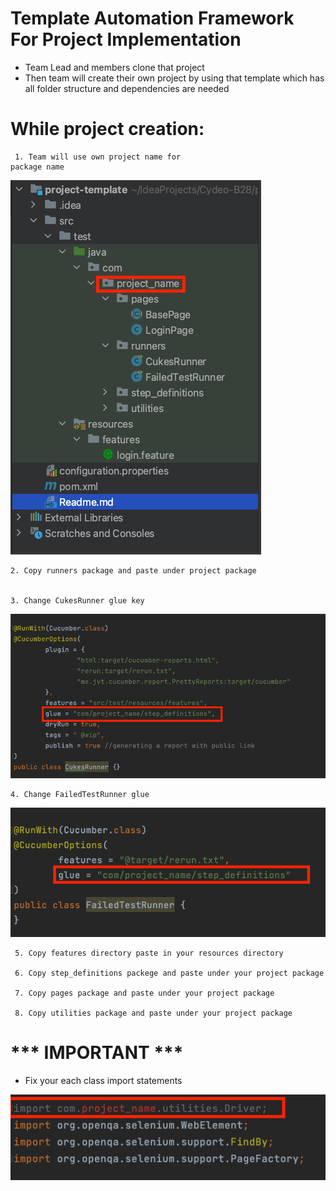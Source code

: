 # Template Automation Framework For Project Implementation

-  Team Lead and members clone that project
-  Then team will create their own project by using that template which has all folder structure and dependencies 
   are needed


# While project creation:

     1. Team will use own project name for
    package name

![](template-files/package_name.png)

    2. Copy runners package and paste under project package     


    3. Change CukesRunner glue key

![](template-files/cukes_glue.png)

    4. Change FailedTestRunner glue

![](template-files/failed_glue.png)


     5. Copy features directory paste in your resources directory
 
     6. Copy step_definitions packege and paste under your project package

     7. Copy pages package and paste under your project package

     8. Copy utilities package and paste under your project package


# *** IMPORTANT *** 

 - Fix your each class import statements


![](template-files/fix_import.png)

